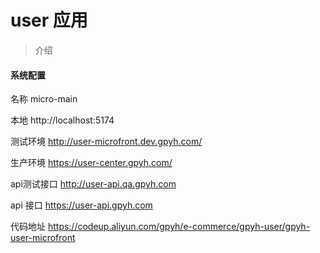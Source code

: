 # user 应用

>介绍 

#### 系统配置

名称      micro-main

本地       http://localhost:5174

测试环境    http://user-microfront.dev.gpyh.com/

生产环境    https://user-center.gpyh.com/

api测试接口   http://user-api.qa.gpyh.com

api 接口   https://user-api.gpyh.com

代码地址  https://codeup.aliyun.com/gpyh/e-commerce/gpyh-user/gpyh-user-microfront